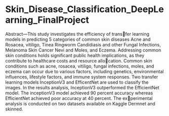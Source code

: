 # Skin_Disease_Classification_DeepLearning_FinalProject

Abstract—This study investigates the efficiency of transfer learning models in predicting 5 categories of common
skin diseases Acne and Rosacea, vitiligo, Tinea Ringworm
Candidiasis and other Fungal Infections, Melanoma Skin
Cancer Nevi and Moles, and Eczema. Addressing common
skin conditions holds significant public health implications,
as they contribute to healthcare costs and resource allocation. Common skin conditions such as acne, rosacea,
vitiligo, fungal infections, moles, and eczema can occur
due to various factors, including genetics, environmental
influences, lifestyle factors, and immune system responses.
Two transfer learning models InceptionV3 and EfficentNet
are used to classify the images. In the results analysis,
InceptionV3 outperformed the EfficientNet model. The
inceptionV3 model achieved 90 percent accuracy whereas
EfficientNet achieved poor accuracy at 40 percent. The experimental analysis is conducted on two datasets available
on Kaggle Dermnet and skinned.
